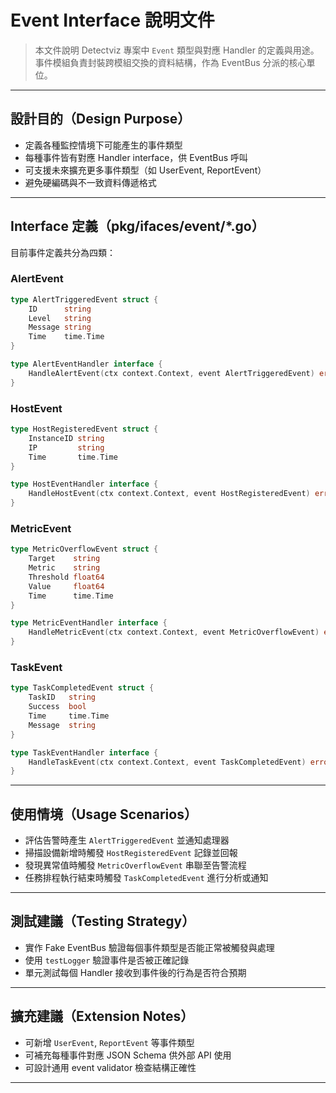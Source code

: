 

# Event Interface 說明文件

> 本文件說明 Detectviz 專案中 `Event` 類型與對應 Handler 的定義與用途。事件模組負責封裝跨模組交換的資料結構，作為 EventBus 分派的核心單位。

---

## 設計目的（Design Purpose）

- 定義各種監控情境下可能產生的事件類型
- 每種事件皆有對應 Handler interface，供 EventBus 呼叫
- 可支援未來擴充更多事件類型（如 UserEvent, ReportEvent）
- 避免硬編碼與不一致資料傳遞格式

---

## Interface 定義（pkg/ifaces/event/*.go）

目前事件定義共分為四類：

### AlertEvent

```go
type AlertTriggeredEvent struct {
	ID      string
	Level   string
	Message string
	Time    time.Time
}

type AlertEventHandler interface {
	HandleAlertEvent(ctx context.Context, event AlertTriggeredEvent) error
}
```

### HostEvent

```go
type HostRegisteredEvent struct {
	InstanceID string
	IP         string
	Time       time.Time
}

type HostEventHandler interface {
	HandleHostEvent(ctx context.Context, event HostRegisteredEvent) error
}
```

### MetricEvent

```go
type MetricOverflowEvent struct {
	Target    string
	Metric    string
	Threshold float64
	Value     float64
	Time      time.Time
}

type MetricEventHandler interface {
	HandleMetricEvent(ctx context.Context, event MetricOverflowEvent) error
}
```

### TaskEvent

```go
type TaskCompletedEvent struct {
	TaskID   string
	Success  bool
	Time     time.Time
	Message  string
}

type TaskEventHandler interface {
	HandleTaskEvent(ctx context.Context, event TaskCompletedEvent) error
}
```

---

## 使用情境（Usage Scenarios）

- 評估告警時產生 `AlertTriggeredEvent` 並通知處理器
- 掃描設備新增時觸發 `HostRegisteredEvent` 記錄並回報
- 發現異常值時觸發 `MetricOverflowEvent` 串聯至告警流程
- 任務排程執行結束時觸發 `TaskCompletedEvent` 進行分析或通知

---

## 測試建議（Testing Strategy）

- 實作 Fake EventBus 驗證每個事件類型是否能正常被觸發與處理
- 使用 `testLogger` 驗證事件是否被正確記錄
- 單元測試每個 Handler 接收到事件後的行為是否符合預期

---

## 擴充建議（Extension Notes）

- 可新增 `UserEvent`, `ReportEvent` 等事件類型
- 可補充每種事件對應 JSON Schema 供外部 API 使用
- 可設計通用 event validator 檢查結構正確性

---